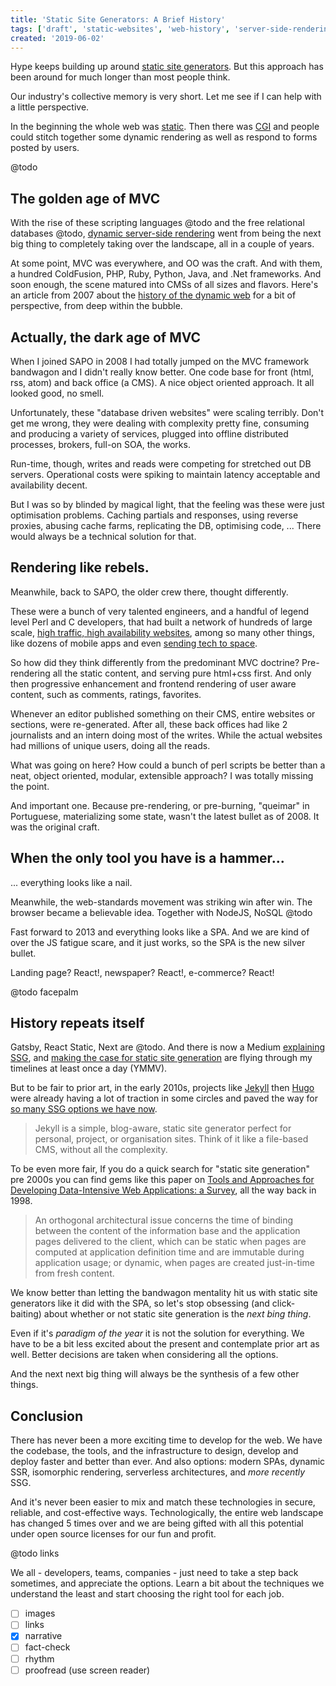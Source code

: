 ```yaml
---
title: 'Static Site Generators: A Brief History'
tags: ['draft', 'static-websites', 'web-history', 'server-side-rendering']
created: '2019-06-02'
---
```


Hype keeps building up around [static site generators](https://www.google.com/search?q=best+static+site+generator+2019). But this approach has been around for much longer than most people think.

Our industry's collective memory is very short. Let me see if I can help with a little perspective.

<!-- abstract -->

In the beginning the whole web was [static](http://info.cern.ch/). Then there was [CGI](https://en.wikipedia.org/wiki/Common_Gateway_Interface) and people could stitch together some dynamic rendering as well as respond to forms posted by users.

@todo

## The golden age of MVC

With the rise of these scripting languages @todo and the free relational databases @todo, [dynamic server-side rendering](https://dev.to/sunnysingh/the-benefits-and-origins-of-server-side-rendering-4doh) went from being the next big thing to completely taking over the landscape, all in a couple of years.

At some point, MVC was everywhere, and OO was the craft. And with them, a hundred ColdFusion, PHP, Ruby, Python, Java, and .Net frameworks. And soon enough, the scene matured into CMSs of all sizes and flavors. Here's an article from 2007 about the [history of the dynamic web](https://royal.pingdom.com/a-history-of-the-dynamic-web/) for a bit of perspective, from deep within the bubble.

## Actually, the dark age of MVC

When I joined SAPO in 2008 I had totally jumped on the MVC framework bandwagon and I didn't really know better. One code base for front (html, rss, atom) and back office (a CMS). A nice object oriented approach. It all looked good, no smell.

Unfortunately, these "database driven websites" were scaling terribly. Don't get me wrong, they were dealing with complexity pretty fine, consuming and producing a variety of services, plugged into offline distributed processes, brokers, full-on SOA, the works.

Run-time, though, writes and reads were competing for stretched out DB servers. Operational costs were spiking to maintain latency acceptable and availability decent.

But I was so by blinded by magical light, that the feeling was these were just optimisation problems. Caching partials and responses, using reverse proxies, abusing cache farms, replicating the DB, optimising code, ... There would always be a technical solution for that.

## Rendering like rebels.

Meanwhile, back to SAPO, the older crew there, thought differently.

These were a bunch of very talented engineers, and a handful of legend level Perl and C developers, that had built a network of hundreds of large scale, [high traffic, high availability websites](https://www.similarweb.com/website/sapo.pt#pro), among so many other things, like dozens of mobile apps and even [sending tech to space](http://makerfairelisbon.com/en/2014/07/16/spacebits.html).

So how did they think differently from the predominant MVC doctrine? Pre-rendering all the static content, and serving pure html+css first. And only then progressive enhancement and frontend rendering of user aware content, such as comments, ratings, favorites.

Whenever an editor published something on their CMS, entire websites or sections, were re-generated. After all, these back offices had like 2 journalists and an intern doing most of the writes. While the actual websites had millions of unique users, doing all the reads.

What was going on here? How could a bunch of perl scripts be better than a neat, object oriented, modular, extensible approach? I was totally missing the point.

And important one. Because pre-rendering, or pre-burning, "queimar" in Portuguese, materializing some state, wasn't the latest bullet as of 2008. It was the original craft.

## When the only tool you have is a hammer...

... everything looks like a nail.

Meanwhile, the web-standards movement was striking win after win. The browser became a believable idea. Together with NodeJS, NoSQL @todo

Fast forward to 2013 and everything looks like a SPA. And we are kind of over the JS fatigue scare, and it just works, so the SPA is the new silver bullet.

Landing page? React!, newspaper? React!, e-commerce? React!

@todo facepalm

## History repeats itself

Gatsby, React Static, Next are @todo. And there is now a Medium [explaining SSG](https://medium.com/@baphemot/whats-server-side-rendering-and-do-i-need-it-cb42dc059b38), and [making the case for static site generation](https://davidwalsh.name/introduction-static-site-generators) are flying through my timelines at least once a day (YMMV).

But to be fair to prior art, in the early 2010s, projects like [Jekyll]() then [Hugo]() were already having a lot of traction in some circles and paved the way for [so many SSG options we have now](https://www.staticgen.com/).

> Jekyll is a simple, blog-aware, static site generator perfect for personal, project, or organisation sites. Think of it like a file-based CMS, without all the complexity.

To be even more fair, If you do a quick search for "static site generation" pre 2000s you can find gems like this paper on [Tools and Approaches for Developing Data-Intensive Web Applications: a Survey](http://webml.deib.polimi.it/upload/ent5/1/CompSurvey.pdf), all the way back in 1998.

> An orthogonal architectural issue concerns the time of binding between the content of the information base and the application pages delivered to the client, which can be static when pages are computed at application definition time and are immutable during application usage; or dynamic, when pages are created just-in-time from fresh content.

We know better than letting the bandwagon mentality hit us with static site generators like it did with the SPA, so let's stop obsessing (and click-baiting) about whether or not static site generation is the _next bing thing_.

Even if it's _paradigm of the year_ it is not the solution for everything. We have to be a bit less excited about the present and contemplate prior art as well. Better decisions are taken when considering all the options.

And the next next big thing will always be the synthesis of a few other things.

## Conclusion

There has never been a more exciting time to develop for the web. We have the codebase, the tools, and the infrastructure to design, develop and deploy faster and better than ever. And also options: modern SPAs, dynamic SSR, isomorphic rendering, serverless architectures, and _more recently_ SSG.

And it's never been easier to mix and match these technologies in secure, reliable, and cost-effective ways. Technologically, the entire web landscape has changed 5 times over and we are being gifted with all this potential under open source licenses for our fun and profit.

@todo links

We all - developers, teams, companies - just need to take a step back sometimes, and appreciate the options. Learn a bit about the techniques we understand the least and start choosing the right tool for each job.

<!-- notes -->

- [ ] images
- [ ] links
- [x] narrative
- [ ] fact-check
- [ ] rhythm
- [ ] proofread (use screen reader)
